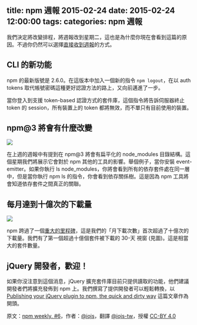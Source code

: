 title: npm 週報 2015-02-24
date: 2015-02-24 12:00:00
tags:
categories: npm 週報
---

我們決定將改變排程，將週報改到星期二，這也是為什麼你現在會看到這篇的原因。不過你仍然可以選擇[直接收到週報](https://www.npmjs.com/npm-weekly)的方式。

## CLI 的新功能

npm 的最新版號是 2.6.0。在這版本中加入一個新的指令 `npm logout`，在以 auth tokens 取代帳號密碼這種更好認證方法的路上，又向前邁進了一步。

當你登入到支援 token-based 認證方式的套件庫，這個指令將告訴伺服器終止 token 的 session，所有裝置上的 token 都將無效，而不單只有目前使用的裝置。

## npm@3 將會有什麼改變 

![](http://media.tumblr.com/a9bc8311e63c86db3d2debd6dc7eea72/tumblr_inline_nkag6xyiwC1t68bpr.png)

在上週的週報中有提到在 npm@3 將會有扁平化的 node_modules 目錄結構。這個星期我們將展示它會對於 npm 其他的工具的影響。舉個例子，當你安裝 event-emitter。如果你執行 ls node_modules，你將會看到所有的依存套件處在同一層中，但是當你執行 npm ls 的指令，你會看到依存關係樹。這是因為 npm 工具將會知道依存套件之間真正的關聯。

## 每月達到十億次的下載量

![](http://media.tumblr.com/cb372793ebfbc90e243c8be357422188/tumblr_inline_nkag7ewgMe1t68bpr.png)

npm 跨過了一個[重大的里程碑](https://twitter.com/seldo/status/566403297368485888)，這是我們的「月下載次數」首次超過了十億次的下載量。我們有了第一個超過十億個套件被下載的 30-天 視窗 (見圖)。這是相當大的套件數量。


## jQuery 開發者，歡迎！

如果你沒注意到這個消息，jQuery 擴充套件庫目前只提供讀取的功能，他們建議開發者們將擴充發佈到 npm 上。我們撰寫了提供開發者可以輕鬆轉換，以 [Publishing your jQuery plugin to npm, the quick and dirty way](http://blog.npmjs.org/post/111475741445/publishing-your-jquery-plugin-to-npm-the-quick) 這篇文章作為開頭。

原文：[npm weekly, #6](http://blog.npmjs.org/post/111968476155/npm-weekly-6)，作者：[@iojs](https://medium.com/@iojs)，翻譯 [@iojs-tw](https://github.com/iojs/iojs-tw)，授權 [CC-BY 4.0](https://creativecommons.org/licenses/by/4.0/deed.zh_TW)
